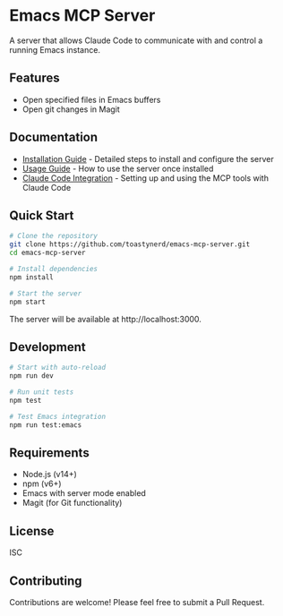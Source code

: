 # Emacs MCP Server

A server that allows Claude Code to communicate with and control a running Emacs instance.

## Features

- Open specified files in Emacs buffers
- Open git changes in Magit

## Documentation

- [Installation Guide](docs/INSTALLATION.md) - Detailed steps to install and configure the server
- [Usage Guide](docs/USAGE.md) - How to use the server once installed
- [Claude Code Integration](docs/CLAUDE_INTEGRATION.md) - Setting up and using the MCP tools with Claude Code

## Quick Start

```bash
# Clone the repository
git clone https://github.com/toastynerd/emacs-mcp-server.git
cd emacs-mcp-server

# Install dependencies
npm install

# Start the server
npm start
```

The server will be available at http://localhost:3000.

## Development

```bash
# Start with auto-reload
npm run dev

# Run unit tests
npm test

# Test Emacs integration
npm run test:emacs
```

## Requirements

- Node.js (v14+)
- npm (v6+)
- Emacs with server mode enabled
- Magit (for Git functionality)

## License

ISC

## Contributing

Contributions are welcome! Please feel free to submit a Pull Request.